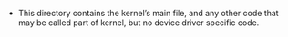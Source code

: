 * This directory contains the kernel’s main file, and any other code that may be
  called part of kernel, but no device driver specific code.